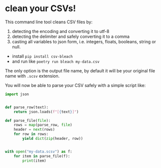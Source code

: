 # clean your CSVs!

This command line tool cleans CSV files by:
1. detecting the encoding and converting it to utf-8
2. detecting the delimiter and safely converting it to a comma
3. casting all variables to json form, i.e. integers, floats, booleans, string or null.


* install `pip install csv-bleach`
* and run like `poetry run bleach my-data.csv`

The only option is the output file name, by default it will be your original file name with `.scsv` extension.

You will now be able to parse your CSV safely with a simple script like:

```python
import json


def parse_row(text):
    return json.loads(f"[{text}]")

def parse_file(file):
    rows = map(parse_row, file)
    header = next(rows)
    for row in rows:
        yield dict(zip(header, row))


with open("my-data.scsv") as f:
    for item in parse_file(f):
        print(item)
```
